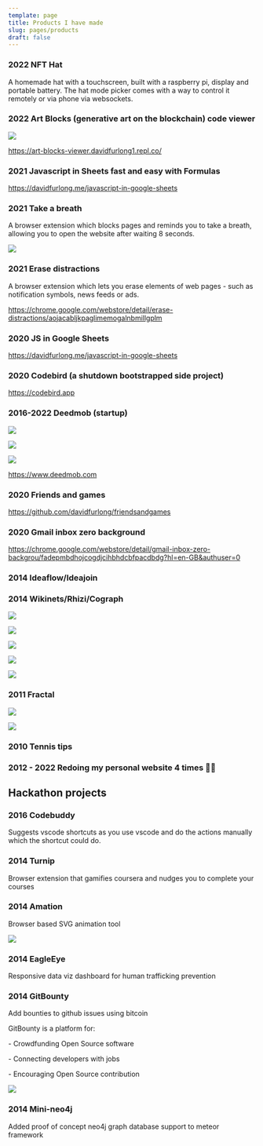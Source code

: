 ```yaml
---
template: page
title: Products I have made
slug: pages/products
draft: false
---
```

### 2022 NFT Hat

A homemade hat with a touchscreen, built with a raspberry pi, display and portable battery. The hat mode picker comes with a way to control it remotely or via phone via websockets.

### 2022 Art Blocks (generative art on the blockchain) code viewer

![](/media/screenshot-2022-04-24-at-17.57.00.png)

https://art-blocks-viewer.davidfurlong1.repl.co/

### 2021 Javascript in Sheets fast and easy with Formulas

https://davidfurlong.me/javascript-in-google-sheets

### 2021 Take a breath

A browser extension which blocks pages and reminds you to take a breath, allowing you to open the website after waiting 8 seconds.

![](/media/take-a-breath-1.gif)

### 2021 Erase distractions

A browser extension which lets you erase elements of web pages - such as notification symbols, news feeds or ads.

https://chrome.google.com/webstore/detail/erase-distractions/aojacabljkpaglimemogalnbmillgplm

### 2020 JS in Google Sheets

https://davidfurlong.me/javascript-in-google-sheets

### 2020 Codebird (a shutdown bootstrapped side project)

https://codebird.app

### 2016-2022 Deedmob (startup)

![](/media/screenshot-2022-04-24-at-18.00.25.png)

![](/media/screenshot-2022-04-24-at-18.01.38.png)

![](/media/screenshot-2022-04-24-at-18.02.58.png)

https://www.deedmob.com

### 2020 Friends and games

https://github.com/davidfurlong/friendsandgames

### 2020 Gmail inbox zero background

https://chrome.google.com/webstore/detail/gmail-inbox-zero-backgrou/fadepmbdhojcogdjcihbhdcbfpacdbdg?hl=en-GB&authuser=0

### 2014 Ideaflow/Ideajoin

### 2014 Wikinets/Rhizi/Cograph

![](/media/screenshot-2022-04-24-at-17.16.56.png)

![](/media/screenshot-2022-04-24-at-17.43.59.png)

![](/media/screen-shot-2014-04-11-at-20.01.41.png)

![](/media/screen-shot-2014-07-13-at-01.46.47.png)

![](/media/screencapture-localhost-projects-bootstrap-201-20pager.png)

### 2011 Fractal

![](/media/fractal.png)

![](/media/fractallogo.png)

### 2010 Tennis tips

### 2012 - 2022 Redoing my personal website 4 times 🤦‍♂️

## Hackathon projects

### 2016 Codebuddy

Suggests vscode shortcuts as you use vscode and do the actions manually which the shortcut could do.

### 2014 Turnip

Browser extension that gamifies coursera and nudges you to complete your courses

### 2014 Amation

Browser based SVG animation tool

![](/media/screenshot-2022-04-24-at-17.19.49.png)

### 2014 EagleEye

Responsive data viz dashboard for human trafficking prevention

### 2014 GitBounty

Add bounties to github issues using bitcoin

GitBounty is a platform for:

\- Crowdfunding Open Source software

\- Connecting developers with jobs

\- Encouraging Open Source contribution

![](/media/screenshot-2022-04-24-at-15.59.27.png)

### 2014 Mini-neo4j

Added proof of concept neo4j graph database support to meteor framework

